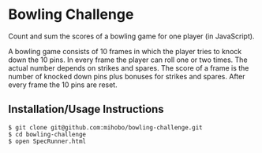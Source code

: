 
Bowling Challenge
=================

Count and sum the scores of a bowling game for one player (in JavaScript).

A bowling game consists of 10 frames in which the player tries to knock down the 10 pins. In every frame the player can roll one or two times. The actual number depends on strikes and spares. The score of a frame is the number of knocked down pins plus bonuses for strikes and spares. After every frame the 10 pins are reset.


Installation/Usage Instructions
-------------------------------
```
$ git clone git@github.com:mihobo/bowling-challenge.git
$ cd bowling-challenge
$ open SpecRunner.html
```
